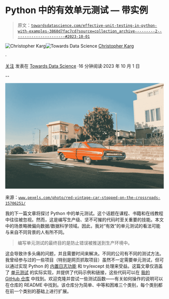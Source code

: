 # Python 中的有效单元测试 — 带实例

> 原文：[`towardsdatascience.com/effective-unit-testing-in-python-with-examples-3860d7fac7cd?source=collection_archive---------2-----------------------#2023-10-01`](https://towardsdatascience.com/effective-unit-testing-in-python-with-examples-3860d7fac7cd?source=collection_archive---------2-----------------------#2023-10-01)

[](https://medium.com/@christopher_karg?source=post_page-----3860d7fac7cd--------------------------------)![Christopher Karg](https://medium.com/@christopher_karg?source=post_page-----3860d7fac7cd--------------------------------)[](https://towardsdatascience.com/?source=post_page-----3860d7fac7cd--------------------------------)![Towards Data Science](https://towardsdatascience.com/?source=post_page-----3860d7fac7cd--------------------------------) [Christopher Karg](https://medium.com/@christopher_karg?source=post_page-----3860d7fac7cd--------------------------------)

·

[关注](https://medium.com/m/signin?actionUrl=https%3A%2F%2Fmedium.com%2F_%2Fsubscribe%2Fuser%2F5fbda6d16c39&operation=register&redirect=https%3A%2F%2Ftowardsdatascience.com%2Feffective-unit-testing-in-python-with-examples-3860d7fac7cd&user=Christopher+Karg&userId=5fbda6d16c39&source=post_page-5fbda6d16c39----3860d7fac7cd---------------------post_header-----------) 发表在 [Towards Data Science](https://towardsdatascience.com/?source=post_page-----3860d7fac7cd--------------------------------) ·16 分钟阅读·2023 年 10 月 1 日[](https://medium.com/m/signin?actionUrl=https%3A%2F%2Fmedium.com%2F_%2Fvote%2Ftowards-data-science%2F3860d7fac7cd&operation=register&redirect=https%3A%2F%2Ftowardsdatascience.com%2Feffective-unit-testing-in-python-with-examples-3860d7fac7cd&user=Christopher+Karg&userId=5fbda6d16c39&source=-----3860d7fac7cd---------------------clap_footer-----------)

--

[](https://medium.com/m/signin?actionUrl=https%3A%2F%2Fmedium.com%2F_%2Fbookmark%2Fp%2F3860d7fac7cd&operation=register&redirect=https%3A%2F%2Ftowardsdatascience.com%2Feffective-unit-testing-in-python-with-examples-3860d7fac7cd&source=-----3860d7fac7cd---------------------bookmark_footer-----------)![](img/4d3e4fc2d2cb528b00e0e5676f4becb5.png)

来源：[`www.pexels.com/photo/red-vintage-car-stopped-on-the-crossroads-15706251/`](https://www.pexels.com/photo/red-vintage-car-stopped-on-the-crossroads-15706251/)

我的下一篇文章将探讨 Python 中的单元测试。这个话题在课程、书籍和在线教程中往往被忽视。然而，这是编写生产级、坚不可摧的代码时至关重要的技能。本文中的场景略微偏向数据/数据科学领域。因此，我对“有效”的单元测试的看法可能与来自不同背景的人有所不同。

> 编写单元测试的最终目的是防止错误被推送到生产环境中。

这会导致许多头痛的问题，并且需要时间来解决。不同的公司有不同的测试方法。我曾经参与过的一些项目（特别是网页抓取项目）虽然不一定需要单元测试，但可以通过实现 Python 的 [内置日志功能](https://docs.python.org/3/library/logging.html) 和 try/except 处理来受益。这篇文章仅涵盖了 [单元测试](https://docs.python.org/3/library/unittest.html?highlight=unittest#module-unittest) 的实际实现，并提供了代码示例和链接，这些代码可以在 [我的 GitHub 仓库](https://github.com/CMaxK/unittesting_examples) 中找到。欢迎克隆并尝试一些测试函数——有关如何操作的说明可以在仓库的 README 中找到。该仓库分为简单、中等和困难三个类别，每个类别都在前一个类别的基础上进行扩展。

